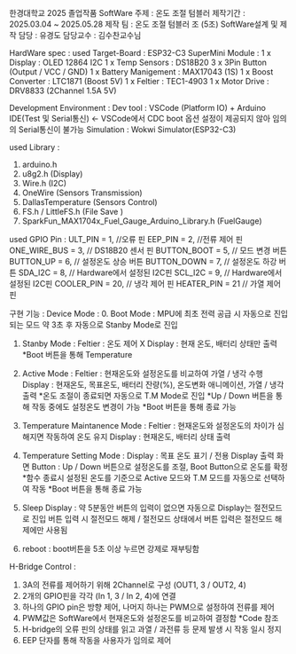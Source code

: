 한경대학교 2025 졸업작품 SoftWare
주제 : 온도 조절 텀블러
제작기간 : 2025.03.04 ~ 2025.05.28
제작 팀 : 온도 조절 텀블러 조 (5조)
SoftWare설계 및 제작 담당 : 유경도
담당교수 : 김수찬교수님

HardWare spec :
used Target-Board : ESP32-C3 SuperMini
Module :
1 x Display : OLED 12864 I2C
1 x Temp Sensors : DS18B20
3 x 3Pin Button (Output / VCC / GND)
1 x Battery Manigement : MAX17043 (1S)
1 x Boost Converter : LTC1871 (Boost 5V)
1 x Feltier : TEC1-4903
1 x Motor Drive : DRV8833 (2Channel 1.5A 5V)

Development Environment :
Dev tool : VSCode (Platform IO) + Arduino IDE(Test 및 Serial통신) <- VSCode에서 CDC boot 옵션 설정이 제공되지 않아 임의의 Serial통신이 불가능
Simulation : Wokwi Simulator(ESP32-C3)

used Library : 
1. arduino.h 
2. u8g2.h (Display)
3. Wire.h (I2C)
4. OneWire (Sensors Transmission)
5. DallasTemperature (Sensors Control)
6. FS.h / LittleFS.h (File Save )
7. SparkFun_MAX1704x_Fuel_Gauge_Arduino_Library.h (FuelGauge)

used GPIO Pin :
ULT_PIN = 1,            //오류 핀
EEP_PIN = 2,            //전류 제어 핀
ONE_WIRE_BUS = 3,       // DS18B20 센서 핀
BUTTON_BOOT = 5,        // 모드 변경 버튼
BUTTON_UP = 6,          // 설정온도 상승 버튼
BUTTON_DOWN = 7,        // 설정온도 하강 버튼
SDA_I2C = 8,            // Hardware에서 설정된 I2C핀
SCL_I2C = 9,            // Hardware에서 설정된 I2C핀
COOLER_PIN = 20,        // 냉각 제어 핀
HEATER_PIN = 21         // 가열 제어 핀

구현 기능 :
Device Mode :
0. Boot Mode :
MPU에 최초 전력 공급 시 자동으로 진입되는 모드
약 3초 후 자동으로 Stanby Mode로 진입

1. Stanby Mode :
Feltier : 온도 제어 X
Display : 현재 온도, 배터리 상태만 출력
*Boot 버튼을 통해 Temperature

2. Active Mode : 
Feltier : 현재온도와 설정온도를 비교하여 가열 / 냉각 수행
Display : 현재온도, 목표온도, 배터리 잔량(%), 온도변화 애니메이션, 가열 / 냉각 출력
*온도 조절이 종료되면 자동으로 T.M Mode로 진입
*Up / Down 버튼을 통해 작동 중에도 설정온도 변경이 가능
*Boot 버튼을 통해 종료 가능

3. Temperature Maintanence Mode :
Feltier : 현재온도와 설정온도의 차이가 심해지면 작동하여 온도 유지
Display : 현재온도, 배터리 상태 출력

4. Temperature Setting Mode :
Display : 목표 온도 표기 / 전용 Display 출력 화면
Button : Up / Down 버튼으로 설정온도를 조절, Boot Button으로 온도를 확정
*함수 종료시 설정된 온도를 기준으로 Active 모드와 T.M 모드를 자동으로 선택하여 작동
*Boot 버튼을 통해 종료 가능

5. Sleep Display :
약 5분동안 버튼의 입력이 없으면 자동으로 Display는 절전모드로 진입
버튼 입력 시 절전모드 해제 / 절전모드 상태에서 버튼 입력은 절전모드 해제에만 사용됨

6. reboot :
boot버튼을 5초 이상 누르면 강제로 재부팅함

H-Bridge Control :
1. 3A의 전류를 제어하기 위해 2Channel로 구성 (OUT1, 3 / OUT2, 4)
2. 2개의 GPIO핀을 각각 (In 1, 3 / In 2, 4)에 연결
3. 하나의 GPIO pin은 방향 제어, 나머지 하나는 PWM으로 설정하여 전류를 제어
4. PWM값은 SoftWare에서 현재온도와 설정온도를 비교하여 결정함 *Code 참조
5. H-bridge의 오류 핀의 상태를 읽고 과열 / 과전류 등 문제 발생 시 작동 일시 정지
6. EEP 단자를 통해 작동을 사용자가 임의로 제어

